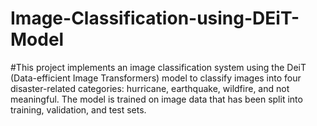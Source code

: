 # Image-Classification-using-DEiT-Model
#This project implements an image classification system using the DeiT (Data-efficient Image Transformers) model to classify images into four disaster-related categories: hurricane, earthquake, wildfire, and not meaningful. The model is trained on image data that has been split into training, validation, and test sets.

